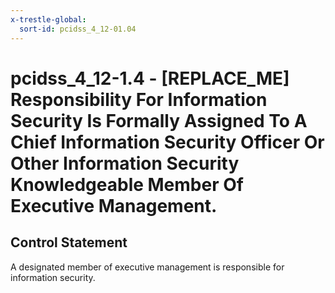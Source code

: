 ```yaml
---
x-trestle-global:
  sort-id: pcidss_4_12-01.04
---
```


# pcidss_4_12-1.4 - \[REPLACE_ME\] Responsibility For Information Security Is Formally Assigned To A Chief Information Security Officer Or Other Information Security Knowledgeable Member Of Executive Management.

## Control Statement

A designated member of executive management is responsible for information security.
